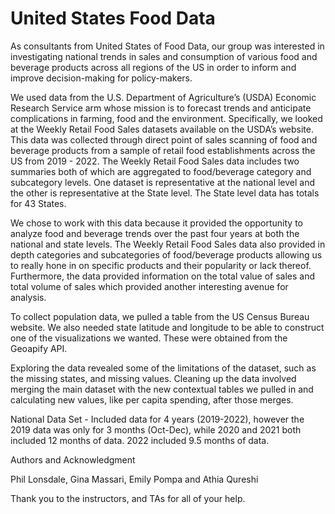 # United States Food Data

As consultants from United States of Food Data, our group was interested in investigating national trends in sales and consumption of various food and beverage products across all regions of the US in order to inform and improve decision-making for policy-makers. 

We used data from the U.S. Department of Agriculture’s (USDA) Economic Research Service arm whose mission is to forecast trends and anticipate complications in farming, food and the environment. Specifically, we looked at the Weekly Retail Food Sales datasets available on the USDA’s website. This data was collected through direct point of sales scanning of food and beverage products from a sample of retail food establishments across the US from 2019 - 2022. The Weekly Retail Food Sales data includes two summaries both of which are aggregated to food/beverage category and subcategory levels. One dataset is representative at the national level and the other is representative at the State level. The State level data has totals for 43 States. 

We chose to work with this data because it provided the opportunity to analyze food and beverage trends over the past four years at both the national and state levels. The Weekly Retail Food Sales data also provided in depth categories and subcategories of food/beverage products allowing us to really hone in on specific products and their popularity or lack thereof. Furthermore, the data provided information on the total value of sales and total volume of sales which provided another interesting avenue for analysis. 

To collect population data, we pulled a table from the US Census Bureau website. We also needed state latitude and longitude to be able to construct one of the visualizations we wanted. These were obtained from the Geoapify API.

Exploring the data revealed some of the limitations of the dataset, such as the missing states, and missing values. Cleaning up the data involved merging the main dataset with the new contextual tables we pulled in and calculating new values, like per capita spending, after those merges.

National Data Set - Included data for 4 years (2019-2022), however the 2019 data was only for 3 months (Oct-Dec), while 2020 and 2021 both included 12 months of data. 2022 included 9.5 months of data.  

Authors and Acknowledgment

Phil Lonsdale, Gina Massari, Emily Pompa and Athia Qureshi

Thank you to the instructors, and TAs for all of your help.
